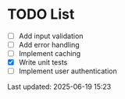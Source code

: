 # TODO List

- [ ] Add input validation
- [ ] Add error handling
- [ ] Implement caching
- [x] Write unit tests
- [ ] Implement user authentication

Last updated: 2025-06-19 15:23
